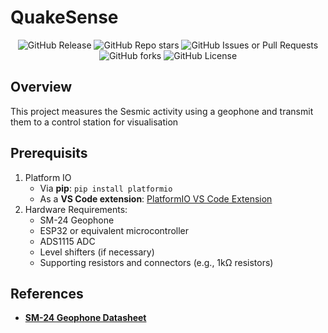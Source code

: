 # QuakeSense

<p align="center">
  <img src="https://img.shields.io/github/v/release/Witty-Wizard/QuakeSense" alt="GitHub Release">
  <img src="https://img.shields.io/github/stars/Witty-Wizard/QuakeSense?style=flat" alt="GitHub Repo stars">
  <img alt="GitHub Issues or Pull Requests" src="https://img.shields.io/github/issues/Witty-Wizard/QuakeSense">
  <img alt="GitHub forks" src="https://img.shields.io/github/forks/Witty-Wizard/QuakeSense?style=flat">
  <img src="https://img.shields.io/github/license/Witty-Wizard/QuakeSense" alt="GitHub License">
</p>

## Overview

This project measures the Sesmic activity using a geophone and transmit them to a control station for visualisation

## Prerequisits

1. Platform IO
   - Via **pip**: `pip install platformio`
   - As a **VS Code extension**: [PlatformIO VS Code Extension](https://platformio.org/install/ide?install=vscode)
2. Hardware Requirements:
   - SM-24 Geophone
   - ESP32 or equivalent microcontroller
   - ADS1115 ADC
   - Level shifters (if necessary)
   - Supporting resistors and connectors (e.g., 1kΩ resistors)

## References

- [**SM-24 Geophone Datasheet**](https://cdn.sparkfun.com/datasheets/Sensors/Accelerometers/SM-24%20Brochure.pdf)

